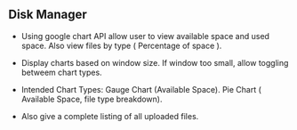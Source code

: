Disk Manager
---
* Using google chart API allow user to view available space and used space. Also view files by type ( Percentage of space ).
* Display charts based on window size. If window too small, allow toggling betweem chart types.
* Intended Chart Types: Gauge Chart (Available Space). Pie Chart ( Available Space, file type breakdown).

* Also give a complete listing of all uploaded files.